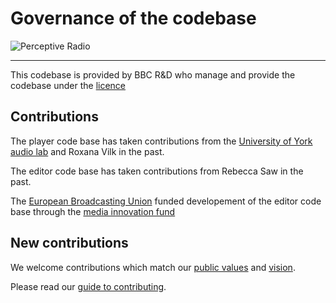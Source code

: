 # Governance of the codebase

![Perceptive Radio](https://www.bbc.co.uk/rd/images/dynamic/W1siZmYiLCJwdWJsaWMvcmQvc2l0ZXMvNTAzMzVmZjM3MGI1YzI2MmFmMDAwMDA0L2NvbnRlbnRfZW50cnk1MDMzYjM4YTcwYjVjMjcyYjAwMDAwMjIvNTlkM2I4YzAwNmQ2M2U0NjNhMDA0NzdmL2ZpbGVzLzE1MTcyMTk5MTY5XzEzMjdmYTE4Y2Ffby5qcGciXSxbInAiLCJ0aHVtYiIsIjEyNDh4NzAyIyJdXQ/15172199169_1327fa18ca_o.jpg?sha=a52a6006daeed92f)

---

This codebase is provided by BBC R&D who manage and provide the codebase under the [licence](https://github.com/bbc/adaptivepodcasting/blob/main/LICENSE)

## Contributions

The player code base has taken contributions from the [University of York audio lab](https://audiolab.york.ac.uk/) and Roxana Vilk in the past.

The editor code base has taken contributions from Rebecca Saw in the past.

The [European Broadcasting Union](https://www.ebu.ch/) funded developement of the editor code base through the [media innovation fund](https://www.ebu.ch/media/media-innovation-fund)

## New contributions

We welcome contributions which match our [public values](https://www.bbc.com/aboutthebbc/governance/mission) and [vision](https://www.bbc.co.uk/rd/about/vision).

Please read our [guide to contributing](../CONTRIBUTING.md).